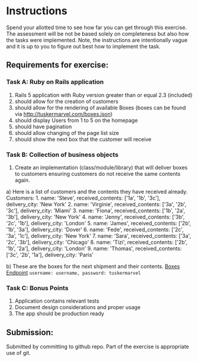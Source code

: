 # Instructions
Spend your allotted time to see how far you can get through this exercise. The assessment will be not be based solely on completeness but also how the tasks were implemented. Note, the instructions are intentionally vague and it is up to you to figure out best how to implement the task.

## Requirements for exercise:

### Task A: Ruby on Rails application

1. Rails 5 application with Ruby version greater than or equal 2.3 (included)
2. should allow for the creation of customers
3. should allow for the rendering of available Boxes (boxes can be found via http://tuskermarvel.com/boxes.json)
4. should display Users from 1 to 5 on the homepage
5. should have pagination
6. should allow changing of the page list size
7. should show the next box that the customer will receive

### Task B: Collection of business objects

1. Create an implementation (class/module/library) that will deliver boxes to customers ensuring customers do not receive the same contents again.

  a) Here is a list of customers and the contents they have received already.
  Customers:
    1. name: 'Steve', received_contents: ['1a', '1b', '3c'], delivery_city: 'New York'
    2. name: 'Virginie', received_contents: ['3a', '2b', '3c'], delivery_city: 'Miami'
    3. name: 'Fiona', received_contents: ['1b', '2a', '3b'], delivery_city: 'New York'
    4. name: 'Jenny', received_contents: ['3b', '2c', '1b'], delivery_city: 'London'
    5. name: 'James', received_contents: ['2b', '1b', '3a'], delivery_city: 'Dover'
    6. name: 'Fede', received_contents: ['2c', '3a', '1c'], delivery_city: 'New York'
    7. name: 'Sara', received_contents: ['3a', '2c', '3b'], delivery_city: 'Chicago'
    8. name: 'Tizi', received_contents: ['2b', '1b', '2a'], delivery_city: 'London'
    9. name: 'Thomas', received_contents: ['3c', '2b', '1a'], delivery_city: 'Paris'

  b) These are the boxes for the next shipment and their contents.
    [Boxes Endpoint](http://tuskermarvel.com/boxes.json)
    `username: username, password: tuskermarvel`

### Task C: Bonus Points
1. Application contains relevant tests
2. Document design considerations and proper usage
3. The app should be production ready


## Submission:
Submitted by committing to github repo.
Part of the exercise is appropriate use of git.
